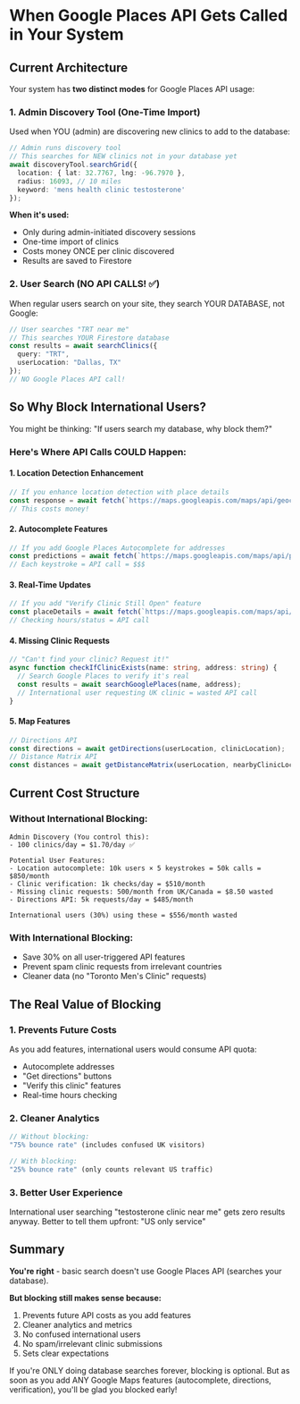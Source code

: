 # When Google Places API Gets Called in Your System

## Current Architecture

Your system has **two distinct modes** for Google Places API usage:

### 1. Admin Discovery Tool (One-Time Import)
Used when YOU (admin) are discovering new clinics to add to the database:

```typescript
// Admin runs discovery tool
// This searches for NEW clinics not in your database yet
await discoveryTool.searchGrid({
  location: { lat: 32.7767, lng: -96.7970 },
  radius: 16093, // 10 miles
  keyword: 'mens health clinic testosterone'
});
```

**When it's used:**
- Only during admin-initiated discovery sessions
- One-time import of clinics
- Costs money ONCE per clinic discovered
- Results are saved to Firestore

### 2. User Search (NO API CALLS! ✅)

When regular users search on your site, they search YOUR DATABASE, not Google:

```typescript
// User searches "TRT near me"
// This searches YOUR Firestore database
const results = await searchClinics({
  query: "TRT",
  userLocation: "Dallas, TX"
});
// NO Google Places API call!
```

## So Why Block International Users?

You might be thinking: "If users search my database, why block them?"

### Here's Where API Calls COULD Happen:

#### 1. Location Detection Enhancement
```typescript
// If you enhance location detection with place details
const response = await fetch(`https://maps.googleapis.com/maps/api/geocode/json?address=${userInput}&key=${API_KEY}`);
// This costs money!
```

#### 2. Autocomplete Features
```typescript
// If you add Google Places Autocomplete for addresses
const predictions = await fetch(`https://maps.googleapis.com/maps/api/place/autocomplete/json?input=${query}&key=${API_KEY}`);
// Each keystroke = API call = $$$
```

#### 3. Real-Time Updates
```typescript
// If you add "Verify Clinic Still Open" feature
const placeDetails = await fetch(`https://maps.googleapis.com/maps/api/place/details/json?place_id=${clinic.googlePlaceId}&key=${API_KEY}`);
// Checking hours/status = API call
```

#### 4. Missing Clinic Requests
```typescript
// "Can't find your clinic? Request it!"
async function checkIfClinicExists(name: string, address: string) {
  // Search Google Places to verify it's real
  const results = await searchGooglePlaces(name, address);
  // International user requesting UK clinic = wasted API call
}
```

#### 5. Map Features
```typescript
// Directions API
const directions = await getDirections(userLocation, clinicLocation);
// Distance Matrix API
const distances = await getDistanceMatrix(userLocation, nearbyClinicLocations);
```

## Current Cost Structure

### Without International Blocking:
```
Admin Discovery (You control this): 
- 100 clinics/day = $1.70/day ✅

Potential User Features:
- Location autocomplete: 10k users × 5 keystrokes = 50k calls = $850/month
- Clinic verification: 1k checks/day = $510/month  
- Missing clinic requests: 500/month from UK/Canada = $8.50 wasted
- Directions API: 5k requests/day = $485/month

International users (30%) using these = $556/month wasted
```

### With International Blocking:
- Save 30% on all user-triggered API features
- Prevent spam clinic requests from irrelevant countries
- Cleaner data (no "Toronto Men's Clinic" requests)

## The Real Value of Blocking

### 1. Prevents Future Costs
As you add features, international users would consume API quota:
- Autocomplete addresses
- "Get directions" buttons  
- "Verify this clinic" features
- Real-time hours checking

### 2. Cleaner Analytics
```typescript
// Without blocking:
"75% bounce rate" (includes confused UK visitors)

// With blocking:
"25% bounce rate" (only counts relevant US traffic)
```

### 3. Better User Experience
International user searching "testosterone clinic near me" gets zero results anyway. Better to tell them upfront: "US only service"

## Summary

**You're right** - basic search doesn't use Google Places API (searches your database).

**But blocking still makes sense because:**
1. Prevents future API costs as you add features
2. Cleaner analytics and metrics
3. No confused international users
4. No spam/irrelevant clinic submissions
5. Sets clear expectations

If you're ONLY doing database searches forever, blocking is optional. But as soon as you add ANY Google Maps features (autocomplete, directions, verification), you'll be glad you blocked early!